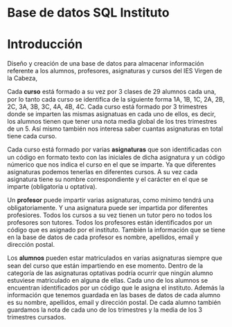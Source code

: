 # Base de datos SQL Instituto

# Introducción 

Diseño y creación de una base de datos para almacenar información referente a los alumnos, profesores, asignaturas y cursos del IES Virgen de la Cabeza,

Cada 𝐜𝐮𝐫𝐬𝐨 está formado a su vez por 3 clases de 29 alumnos cada una, por lo tanto cada curso se identifica de la siguiente forma 1A, 1B, 1C, 2A, 2B, 2C, 3A, 3B, 3C, 4A, 4B, 4C. Cada curso está formado por 3 trimestres donde se imparten las mismas asignatuas en cada uno de ellos, es decir, los alumnos tienen que tener una nota media global de los tres trimestres de un 5. Así mismo también nos interesa saber cuantas asignaturas en total tiene cada curso. 

Cada curso está formado por varias 𝐚𝐬𝐢𝐠𝐧𝐚𝐭𝐮𝐫𝐚𝐬 que son identificadas con un código en formato texto con las iniciales de dicha asignatura y un código númerico que nos indica el curso en el que se imparte. Ya que diferentes asignaturas podemos tenerlas en diferentes cursos. A su vez cada asignatura tiene su nombre correspondiente y el carácter en el que se imparte (obligatoria u optativa).

Un 𝐩𝐫𝐨𝐟𝐞𝐬𝐨𝐫 puede impartir varias asignaturas, como mínimo tendrá una obligatoriamente. Y una asignatura puede ser impartida por diferentes profesiores. Todos los cursos a su vez tienen un tutor pero no todos los profesores son tutores. Todos los profesores están identificados por un código que es asignado por el instituto. También la información que se tiene en la base de datos de cada profesor es nombre, apellidos, email y dirección postal. 

Los 𝐚𝐥𝐮𝐦𝐧𝐨𝐬 pueden estar matriculados en varias asignaturas siempre que sean del curso que están impartiendo en ese momento. Dentro de la categoría de las asignaturas optativas podría ocurrir que ningún alumno estuviese matriculado en alguna de ellas. Cada uno de los alumnos se encuentran identificados por un código que le asigna el instituto. Además la información que tenemos guardada en las bases de datos de cada alumno es su nombre, apellidos, email y dirección postal. De cada alumno también guardamos la nota de cada uno de los trimestres y la media de los 3 trimestres cursados. 

